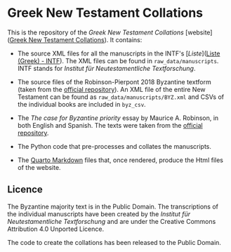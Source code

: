 # Greek New Testament Collations

This is the repository of the *Greek New Testament Collations* [website]([Greek New Testament Collations](https://normansimonr.github.io/greek-new-testament-collations/)). It contains:

* The source XML files for all the manuscripts in the INTF's [*Liste*]([Liste (Greek) - INTF](https://ntvmr.uni-muenster.de/liste)). The XML files can be found in `raw_data/manuscripts`. INTF stands for *Institut für Neutestamentliche Textforschung*.

* The source files of the Robinson-Pierpont 2018 Byzantine textform (taken from the [official repository](https://github.com/byztxt/byzantine-majority-text)). An XML file of the entire New Testament can be found as `raw_data/manuscripts/BYZ.xml` and CSVs of the individual books are included in `byz_csv`.

* The *The case for Byzantine priority* essay by Maurice A. Robinson, in both English and Spanish. The texts were taken from the [official repository](https://github.com/byztxt/byzantine-majority-text).

* The Python code that pre-processes and collates the manuscripts.

* The [Quarto Markdown](https://quarto.org/) files that, once rendered, produce the Html files of the website.

## Licence

The Byzantine majority text is in the Public Domain. The transcriptions of the individual manuscripts have been created by the *Institut für Neutestamentliche Textforschung* and are under the Creative Commons Attribution 4.0 Unported Licence.

The code to create the collations has been released to the Public Domain.